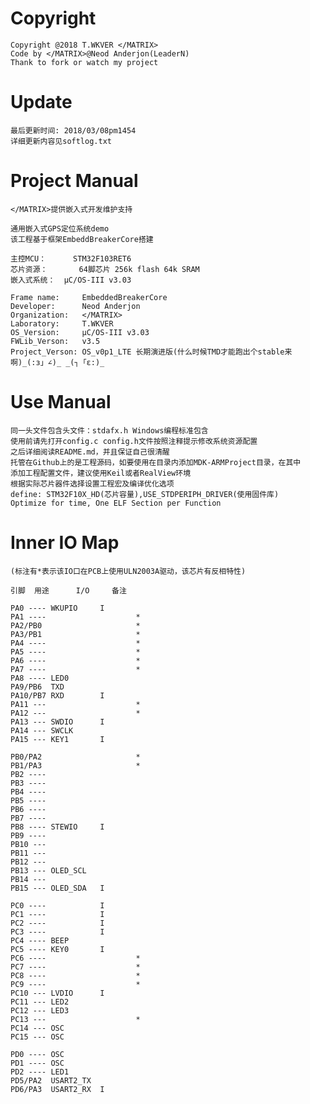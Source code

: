 Copyright
===============

	Copyright @2018 T.WKVER </MATRIX>
	Code by </MATRIX>@Neod Anderjon(LeaderN)
	Thank to fork or watch my project

Update
===============
	
	最后更新时间: 2018/03/08pm1454
	详细更新内容见softlog.txt

Project Manual
==============

	</MATRIX>提供嵌入式开发维护支持

	通用嵌入式GPS定位系统demo
	该工程基于框架EmbeddBreakerCore搭建

	主控MCU：		STM32F103RET6
	芯片资源：		64脚芯片 256k flash 64k SRAM
	嵌入式系统：	μC/OS-III v3.03

	Frame name: 	EmbeddedBreakerCore
	Developer: 		Neod Anderjon 
	Organization: 	</MATRIX>
	Laboratory: 	T.WKVER
	OS_Version: 	μC/OS-III v3.03
	FWLib_Verson: 	v3.5
	Project_Verson: OS_v0p1_LTE 长期演进版(什么时候TMD才能跑出个stable来啊)_(:з」∠)_ _(┐「ε:)_
	
Use Manual
===============

	同一头文件包含头文件：stdafx.h Windows编程标准包含
	使用前请先打开config.c config.h文件按照注释提示修改系统资源配置
	之后详细阅读README.md，并且保证自己很清醒
	托管在Github上的是工程源码，如要使用在目录内添加MDK-ARMProject目录，在其中
	添加工程配置文件，建议使用Keil或者RealView环境
	根据实际芯片器件选择设置工程宏及编译优化选项
	define: STM32F10X_HD(芯片容量),USE_STDPERIPH_DRIVER(使用固件库)
	Optimize for time, One ELF Section per Function
	
Inner IO Map
===============

	(标注有*表示该IO口在PCB上使用ULN2003A驱动，该芯片有反相特性)

	引脚	用途		I/O		备注

	PA0 ---- WKUPIO		I		
	PA1 ---- 					*
	PA2/PB0  					*
	PA3/PB1  					*
	PA4 ----					*
	PA5 ---- 					*
	PA6 ---- 					*
	PA7 ---- 					*
	PA8 ---- LED0
	PA9/PB6  TXD		
	PA10/PB7 RXD		I
	PA11 --- 					*
	PA12 --- 					*
	PA13 --- SWDIO		I
	PA14 --- SWCLK
	PA15 --- KEY1		I	
	
	PB0/PA2  					*
	PB1/PA3  					*
	PB2 ----
	PB3 ---- 			
	PB4 ---- 			
	PB5 ----
	PB6 ----
	PB7 ----
	PB8 ---- STEWIO		I
	PB9 ----
	PB10 --- 
	PB11 --- 
	PB12 --- 		
	PB13 --- OLED_SCL
	PB14 --- 			
	PB15 --- OLED_SDA	I
	
	PC0 ---- 			I
	PC1 ---- 			I
	PC2 ---- 			I
	PC3 ---- 			I
	PC4 ---- BEEP
	PC5 ---- KEY0		I
	PC6 ---- 					*
	PC7 ---- 					*
	PC8 ---- 					*
	PC9 ---- 					*
	PC10 --- LVDIO		I
	PC11 --- LED2
	PC12 --- LED3
	PC13 --- 					*
	PC14 --- OSC
	PC15 --- OSC
	
	PD0 ---- OSC
	PD1 ---- OSC
	PD2 ---- LED1
	PD5/PA2  USART2_TX
	PD6/PA3  USART2_RX	I			
	
